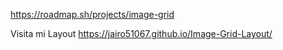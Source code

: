 https://roadmap.sh/projects/image-grid 

Visita mi Layout https://jairo51067.github.io/Image-Grid-Layout/
